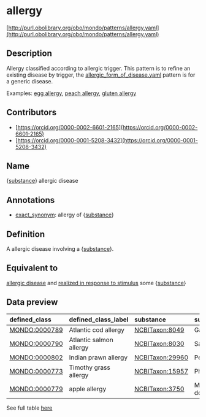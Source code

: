 # allergy 

[http://purl.obolibrary.org/obo/mondo/patterns/allergy.yaml](http://purl.obolibrary.org/obo/mondo/patterns/allergy.yaml)
## Description 



Allergy classified according to allergic trigger. This pattern is to refine an existing disease by trigger, the [allergic_form_of_disease.yaml](https://github.com/monarch-initiative/mondo/blob/master/src/patterns/dosdp-patterns/allergic_form_of_disease.yaml) pattern is for a generic disease.

Examples: [egg allergy](http://purl.obolibrary.org/obo/MONDO_0005741), [peach allergy](http://purl.obolibrary.org/obo/MONDO_0000785), [gluten allergy](http://purl.obolibrary.org/obo/MONDO_0000606)
## Contributors 
* [https://orcid.org/0000-0002-6601-2165](https://orcid.org/0000-0002-6601-2165) 
* [https://orcid.org/0000-0001-5208-3432](https://orcid.org/0000-0001-5208-3432) 
## Name 

{[substance](http://www.w3.org/2002/07/owl#Thing)} allergic disease

## Annotations 

* [exact_synonym](http://www.geneontology.org/formats/oboInOwl#hasExactSynonym): allergy of {[substance](http://www.w3.org/2002/07/owl#Thing)}

## Definition 

A allergic disease involving a {[substance](http://www.w3.org/2002/07/owl#Thing)}.

## Equivalent to 

[allergic disease](http://purl.obolibrary.org/obo/MONDO_0005271) and [realized in response to stimulus](http://purl.obolibrary.org/obo/RO_0004028) some {[substance](http://www.w3.org/2002/07/owl#Thing)}

## Data preview 
| defined_class                                | defined_class_label     | substance                                      | substance_label   |
|:---------------------------------------------|:------------------------|:-----------------------------------------------|:------------------|
| [MONDO:0000789](http://purl.obolibrary.org/obo/MONDO_0000789) | Atlantic cod allergy    | [NCBITaxon:8049](http://purl.obolibrary.org/obo/NCBITaxon_8049)  | Gadus morhua      |
| [MONDO:0000790](http://purl.obolibrary.org/obo/MONDO_0000790) | Atlantic salmon allergy | [NCBITaxon:8030](http://purl.obolibrary.org/obo/NCBITaxon_8030)  | Salmo salar       |
| [MONDO:0000802](http://purl.obolibrary.org/obo/MONDO_0000802) | Indian prawn allergy    | [NCBITaxon:29960](http://purl.obolibrary.org/obo/NCBITaxon_29960) | Penaeus indicus   |
| [MONDO:0000773](http://purl.obolibrary.org/obo/MONDO_0000773) | Timothy grass allergy   | [NCBITaxon:15957](http://purl.obolibrary.org/obo/NCBITaxon_15957) | Phleum pratense   |
| [MONDO:0000779](http://purl.obolibrary.org/obo/MONDO_0000779) | apple allergy           | [NCBITaxon:3750](http://purl.obolibrary.org/obo/NCBITaxon_3750)  | Malus domestica   |

See full table [here](https://github.com/monarch-initiative/mondo/blob/master/src/patterns/data/matches/allergy.tsv) 
